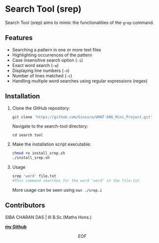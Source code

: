 # Search Tool (srep)

Search Tool (srep) aims to mimic the functionalities of the `grep` command.

## Features

* Searching a pattern in one or more text files
* Highlighting occurrences of the pattern
* Case insensitive search option (`-i`)
* Exact word search (`-w`)
* Displaying line numbers (`-n`)
* Number of lines matched (`-c`)
* Handling multiple word searches using regular expressions (regex)

## Installation

1. Clone the GitHub repository: 

   ```bash
   git clone 'https://github.com/Ginzura/UMAT-606_Mini_Project.git'
   ```

   Navigate to the search-tool directory:

   ```
   cd search tool
   ```

3. Make the installation script executable:

   ```bash
   chmod +x install_srep.sh
   ./install_srep.sh
   ```

4. Usage

   ```bash
   srep 'word' file.txt
   #This command searches for the word 'word' in the file.txt
   ```

   More usage can be seen using `man ./srep.i`

## **Contributors**

SIBA CHARAN DAS | III B.Sc.(Maths Hons.)

[**my Github**](https://github.com/Ginzura)




$$
EOF
$$
